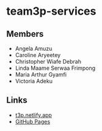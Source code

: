 ﻿# team3p-services

## Members
 - Angela Amuzu
 - Caroline Aryeetey
 - Christopher Wiafe Debrah
 - Linda Maame Serwaa Frimpong
 - Maria Arthur Gyamfi
 - Victoria Adeku


 ## Links
  - [t3p.netlify.app](t3p.netlify.app)
  - [GitHub Pages](https://askdebb.github.io/team3p-services)

